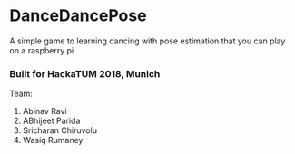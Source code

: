# DanceDancePose
A simple game to learning dancing with pose estimation that you can play on a raspberry pi

### Built for HackaTUM 2018, Munich

Team:
1. Abinav Ravi
2. ABhijeet Parida
3. Sricharan Chiruvolu
4. Wasiq Rumaney
